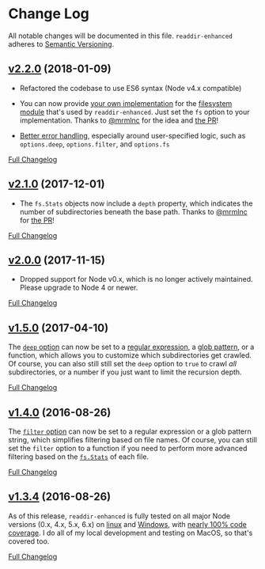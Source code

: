 # Change Log

All notable changes will be documented in this file.
`readdir-enhanced` adheres to [Semantic Versioning](http://semver.org/).

## [v2.2.0](https://github.com/BigstickCarpet/readdir-enhanced/tree/v2.2.0) (2018-01-09)

- Refactored the codebase to use ES6 syntax (Node v4.x compatible)

- You can now provide [your own implementation](https://github.com/BigstickCarpet/readdir-enhanced#custom-fs-methods) for the [filesystem module](https://nodejs.org/api/fs.html) that's used by `readdir-enhanced`. Just set the `fs` option to your implementation. Thanks to [@mrmlnc](https://github.com/mrmlnc) for the idea and [the PR](https://github.com/BigstickCarpet/readdir-enhanced/pull/10)!

- [Better error handling](https://github.com/BigstickCarpet/readdir-enhanced/commit/0d330b68524bafbdeae11566a3e8af1bc3f184bf), especially around user-specified logic, such as `options.deep`, `options.filter`, and `options.fs`

[Full Changelog](https://github.com/BigstickCarpet/readdir-enhanced/compare/v2.1.0...v2.2.0)

## [v2.1.0](https://github.com/BigstickCarpet/readdir-enhanced/tree/v2.1.0) (2017-12-01)

- The `fs.Stats` objects now include a `depth` property, which indicates the number of subdirectories beneath the base path. Thanks to [@mrmlnc](https://github.com/mrmlnc) for [the PR](https://github.com/BigstickCarpet/readdir-enhanced/pull/8)!

[Full Changelog](https://github.com/BigstickCarpet/readdir-enhanced/compare/v2.0.0...v2.1.0)

## [v2.0.0](https://github.com/BigstickCarpet/readdir-enhanced/tree/v2.0.0) (2017-11-15)

- Dropped support for Node v0.x, which is no longer actively maintained. Please upgrade to Node 4 or newer.

[Full Changelog](https://github.com/BigstickCarpet/readdir-enhanced/compare/v1.5.0...v2.0.0)

## [v1.5.0](https://github.com/BigstickCarpet/readdir-enhanced/tree/v1.5.0) (2017-04-10)

The [`deep` option](README.md#deep) can now be set to a [regular expression](https://developer.mozilla.org/en-US/docs/Web/JavaScript/Reference/Global_Objects/RegExp), a [glob pattern](https://github.com/isaacs/node-glob#glob-primer), or a function, which allows you to customize which subdirectories get crawled. Of course, you can also still still set the `deep` option to `true` to crawl _all_ subdirectories, or a number if you just want to limit the recursion depth.

[Full Changelog](https://github.com/BigstickCarpet/readdir-enhanced/compare/v1.4.0...v1.5.0)

## [v1.4.0](https://github.com/BigstickCarpet/readdir-enhanced/tree/v1.4.0) (2016-08-26)

The [`filter` option](README.md#filter) can now be set to a regular expression or a glob pattern string, which simplifies filtering based on file names. Of course, you can still set the `filter` option to a function if you need to perform more advanced filtering based on the [`fs.Stats`](https://nodejs.org/api/fs.html#fs_class_fs_stats) of each file.

[Full Changelog](https://github.com/BigstickCarpet/readdir-enhanced/compare/v1.3.4...v1.4.0)

## [v1.3.4](https://github.com/BigstickCarpet/readdir-enhanced/tree/v1.3.4) (2016-08-26)

As of this release, `readdir-enhanced` is fully tested on all major Node versions (0.x, 4.x, 5.x, 6.x) on [linux](https://travis-ci.org/BigstickCarpet/readdir-enhanced) and [Windows](https://ci.appveyor.com/project/BigstickCarpet/readdir-enhanced/branch/master), with [nearly 100% code coverage](https://coveralls.io/github/BigstickCarpet/readdir-enhanced?branch=master). I do all of my local development and testing on MacOS, so that's covered too.

[Full Changelog](https://github.com/BigstickCarpet/readdir-enhanced/compare/v1.0.1...v1.3.4)
